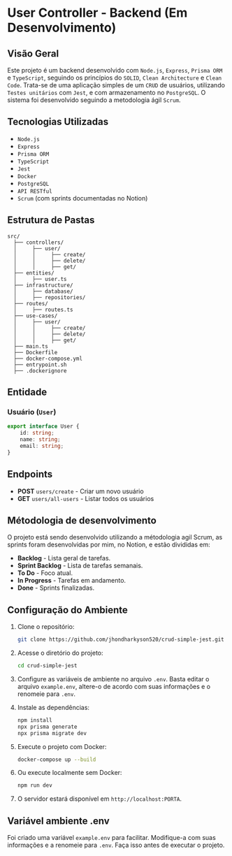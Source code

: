 # User Controller - Backend (Em Desenvolvimento)

## Visão Geral
Este projeto é um backend desenvolvido com ``Node.js``, ``Express``, ``Prisma ORM`` e ``TypeScript``, seguindo os princípios do ``SOLID``, ``Clean Architecture`` e ``Clean Code``. Trata-se de uma aplicação simples de um `CRUD` de usuários, utilizando  ``Testes unitários`` com `Jest`, e com armazenamento no ``PostgreSQL``. O sistema foi desenvolvido seguindo a metodologia ágil ``Scrum``.

## Tecnologias Utilizadas
- ``Node.js``
- ``Express``
- ``Prisma ORM``
- ``TypeScript``
- ``Jest``
- ``Docker``
- ``PostgreSQL``
- ``API RESTful``
- ``Scrum`` (com sprints documentadas no Notion)

## Estrutura de Pastas
```
src/
  ├── controllers/
  │     ├── user/
  │     │     ├── create/
  │     │     ├── delete/
  │     │     ├── get/
  ├── entities/
  │     ├── user.ts
  ├── infrastructure/
  │     ├── database/
  │     ├── repositories/
  ├── routes/
  │     ├── routes.ts
  ├── use-cases/
  │     ├── user/
  │     │     ├── create/
  │     │     ├── delete/
  │     │     ├── get/
  ├── main.ts
  ├── Dockerfile
  ├── docker-compose.yml
  ├── entrypoint.sh
  ├── .dockerignore
```

## Entidade

### Usuário (`User`)
```typescript
export interface User {
    id: string;
    name: string;
    email: string;
}
```

## Endpoints

- **POST** `users/create` - Criar um novo usuário
- **GET** `users/all-users` - Listar todos os usuários

## Métodologia de desenvolvimento
O projeto está sendo desenvolvido utilizando a métodologia agil Scrum, as sprints foram desenvolvidas por mim, no Notion, e estão divididas em:
- **Backlog** - Lista geral de tarefas.
- **Sprint Backlog** - Lista de tarefas semanais.
- **To Do** - Foco atual.
- **In Progress** - Tarefas em andamento.
- **Done** - Sprints finalizadas.

## Configuração do Ambiente
1. Clone o repositório:
   ```bash
   git clone https://github.com/jhondharkyson520/crud-simple-jest.git
   ```
2. Acesse o diretório do projeto:
   ```bash
   cd crud-simple-jest
   ```
3. Configure as variáveis de ambiente no arquivo `.env`.
   Basta editar o arquivo `example.env`, altere-o de acordo com suas informações e o renomeie para `.env`.

4. Instale as dependências:
   ```bash
   npm install
   npx prisma generate
   npx prisma migrate dev
   ```

5. Execute o projeto com Docker:
   ```bash
   docker-compose up --build
   ```
6. Ou execute localmente sem Docker:
   ```bash
   npm run dev
   ```

7. O servidor estará disponível em `http://localhost:PORTA`.

## Variável ambiente .env
Foi criado uma variável ``example.env`` para facilitar. Modifique-a com suas informações e a renomeie para  `.env`. Faça isso antes de executar o projeto.
